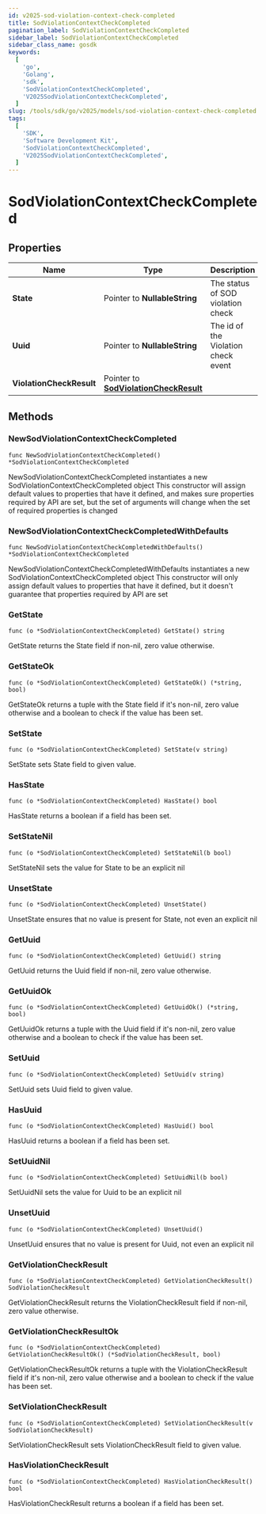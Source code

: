 ```yaml
---
id: v2025-sod-violation-context-check-completed
title: SodViolationContextCheckCompleted
pagination_label: SodViolationContextCheckCompleted
sidebar_label: SodViolationContextCheckCompleted
sidebar_class_name: gosdk
keywords:
  [
    'go',
    'Golang',
    'sdk',
    'SodViolationContextCheckCompleted',
    'V2025SodViolationContextCheckCompleted',
  ]
slug: /tools/sdk/go/v2025/models/sod-violation-context-check-completed
tags:
  [
    'SDK',
    'Software Development Kit',
    'SodViolationContextCheckCompleted',
    'V2025SodViolationContextCheckCompleted',
  ]
---
```


# SodViolationContextCheckCompleted

## Properties

| Name | Type | Description | Notes |
| --- | --- | --- | --- |
| **State** | Pointer to **NullableString** | The status of SOD violation check | [optional] |
| **Uuid** | Pointer to **NullableString** | The id of the Violation check event | [optional] |
| **ViolationCheckResult** | Pointer to [**SodViolationCheckResult**](sod-violation-check-result) |  | [optional] |

## Methods

### NewSodViolationContextCheckCompleted

`func NewSodViolationContextCheckCompleted() *SodViolationContextCheckCompleted`

NewSodViolationContextCheckCompleted instantiates a new SodViolationContextCheckCompleted object This constructor will assign default values to properties that have it defined, and makes sure properties required by API are set, but the set of arguments will change when the set of required properties is changed

### NewSodViolationContextCheckCompletedWithDefaults

`func NewSodViolationContextCheckCompletedWithDefaults() *SodViolationContextCheckCompleted`

NewSodViolationContextCheckCompletedWithDefaults instantiates a new SodViolationContextCheckCompleted object This constructor will only assign default values to properties that have it defined, but it doesn't guarantee that properties required by API are set

### GetState

`func (o *SodViolationContextCheckCompleted) GetState() string`

GetState returns the State field if non-nil, zero value otherwise.

### GetStateOk

`func (o *SodViolationContextCheckCompleted) GetStateOk() (*string, bool)`

GetStateOk returns a tuple with the State field if it's non-nil, zero value otherwise and a boolean to check if the value has been set.

### SetState

`func (o *SodViolationContextCheckCompleted) SetState(v string)`

SetState sets State field to given value.

### HasState

`func (o *SodViolationContextCheckCompleted) HasState() bool`

HasState returns a boolean if a field has been set.

### SetStateNil

`func (o *SodViolationContextCheckCompleted) SetStateNil(b bool)`

SetStateNil sets the value for State to be an explicit nil

### UnsetState

`func (o *SodViolationContextCheckCompleted) UnsetState()`

UnsetState ensures that no value is present for State, not even an explicit nil

### GetUuid

`func (o *SodViolationContextCheckCompleted) GetUuid() string`

GetUuid returns the Uuid field if non-nil, zero value otherwise.

### GetUuidOk

`func (o *SodViolationContextCheckCompleted) GetUuidOk() (*string, bool)`

GetUuidOk returns a tuple with the Uuid field if it's non-nil, zero value otherwise and a boolean to check if the value has been set.

### SetUuid

`func (o *SodViolationContextCheckCompleted) SetUuid(v string)`

SetUuid sets Uuid field to given value.

### HasUuid

`func (o *SodViolationContextCheckCompleted) HasUuid() bool`

HasUuid returns a boolean if a field has been set.

### SetUuidNil

`func (o *SodViolationContextCheckCompleted) SetUuidNil(b bool)`

SetUuidNil sets the value for Uuid to be an explicit nil

### UnsetUuid

`func (o *SodViolationContextCheckCompleted) UnsetUuid()`

UnsetUuid ensures that no value is present for Uuid, not even an explicit nil

### GetViolationCheckResult

`func (o *SodViolationContextCheckCompleted) GetViolationCheckResult() SodViolationCheckResult`

GetViolationCheckResult returns the ViolationCheckResult field if non-nil, zero value otherwise.

### GetViolationCheckResultOk

`func (o *SodViolationContextCheckCompleted) GetViolationCheckResultOk() (*SodViolationCheckResult, bool)`

GetViolationCheckResultOk returns a tuple with the ViolationCheckResult field if it's non-nil, zero value otherwise and a boolean to check if the value has been set.

### SetViolationCheckResult

`func (o *SodViolationContextCheckCompleted) SetViolationCheckResult(v SodViolationCheckResult)`

SetViolationCheckResult sets ViolationCheckResult field to given value.

### HasViolationCheckResult

`func (o *SodViolationContextCheckCompleted) HasViolationCheckResult() bool`

HasViolationCheckResult returns a boolean if a field has been set.
